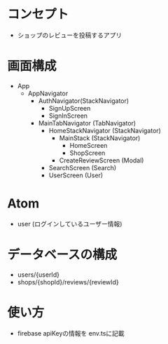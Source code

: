 # コンセプト
- ショップのレビューを投稿するアプリ

# 画面構成

- App
  - AppNavigator
    - AuthNavigator(StackNavigator)
      - SignUpScreen
      - SignInScreen
    - MainTabNavigator (TabNavigator)
      - HomeStackNavigator (StackNavigator)
        - MainStack (StackNavigator)
          - HomeScreen 
          - ShopScreen
        - CreateReviewScreen (Modal)
      - SearchScreen (Search)
      - UserScreen (User)

# Atom
- user (ログインしているユーザー情報)

# データベースの構成
- users/{userId}
- shops/{shopId}/reviews/{reviewId}

# 使い方
- firebase apiKeyの情報を env.tsに記載